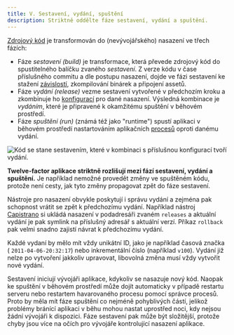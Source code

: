 ```yaml
---
title: V. Sestavení, vydání, spuštění
description: Striktně oddělte fáze sestavení, vydání a spuštění.
---
```

[Zdrojový kód](./codebase) je transformován do (nevývojářského) nasazení ve třech fázích:

* Fáze *sestavení (build)* je transformace, která převede zdrojový kód do spustitelného balíčku zvaného *sestavení*. Z verze kódu v čase příslušného commitu a dle postupu nasazení, dojde ve fázi sestavení ke stažení [závislostí](./dependencies), zkompilování binárek a připojení assetů.
* Fáze *vydání (release)* vezme sestavení vytvořené v předchozím kroku a zkombinuje ho  [konfigurací](./config) pro dané nasazení. Výsledná kombinace je *vydáním*, které je připravené k okamžitému spuštění v běhovém prostředí.
* Fáze *spuštění (run)* (známá též jako "runtime") spustí aplikaci v běhovém prostředí nastartováním aplikačních [procesů](./processes) oproti danému vydání.

![Kód se stane sestavením, které v kombinaci s příslušnou konfigurací tvoří vydání.](/images/release.png)

**Twelve-factor aplikace striktně rozlišují mezi fází sestavení, vydání a spuštění.** Je například nemožné provedět změny ve spuštěném kódu, protože není cesty, jak tyto změny propagovat zpět do fáze sestavení.

Nástroje pro nasazení obvykle poskytují i správu vydání a zejména pak schopnost vrátit se zpět k předchozímu vydání. Například nástroj [Capistrano](https://github.com/capistrano/capistrano/wiki) si ukládá nasazení v podadresáři zvaném `releases` a aktuální vydání je pak symlink na příslušný adresář s aktuální verzí. Příkaz `rollback` pak velmi snadno zajistí návrat k předchozímu vydání.

Každé vydaní by mělo mít vždy unikátní ID, jako je například časová značka ( `2011-04-06-20:32:17`) nebo inkrementální číslo (například `v100`). Vydání již nelze po vytvoření jakkoliv upravovat, libovolná změna musí vždy vytvořit nové vydání.

Sestavení iniciují vývojáři aplikace, kdykoliv se nasazuje nový kód. Naopak ke spuštění v běhovém prostředí může dojít automaticky v případě restartu serveru nebo restartem havarovaného procesu pomocí správce procesů. Proto by měla mít fáze spuštění co nejméně pohyblivých částí, jelikož problémy bránící aplikaci v běhu mohou nastat uprostřed noci, kdy nejsou žádní vývojáři k dispozici. Fáze sestavení pak může být složitější, protože chyby jsou více na očích pro vývojáře kontrolující nasazení aplikace.

